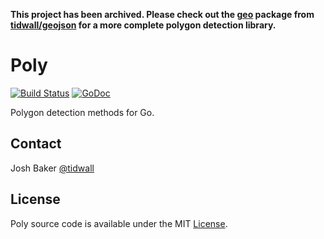 **This project has been archived. Please check out the [geo](https://github.com/tidwall/geojson/tree/master/geo) package from [tidwall/geojson](https://github.com/tidwall/geojson) for a more complete polygon detection library.**

Poly
====
[![Build Status](https://travis-ci.org/tidwall/poly.svg?branch=master)](https://travis-ci.org/tidwall/poly)
[![GoDoc](https://godoc.org/github.com/tidwall/poly?status.svg)](https://godoc.org/github.com/tidwall/poly)

Polygon detection methods for Go. 

Contact
-------
Josh Baker [@tidwall](http://twitter.com/tidwall)

License
-------
Poly source code is available under the MIT [License](/LICENSE).
